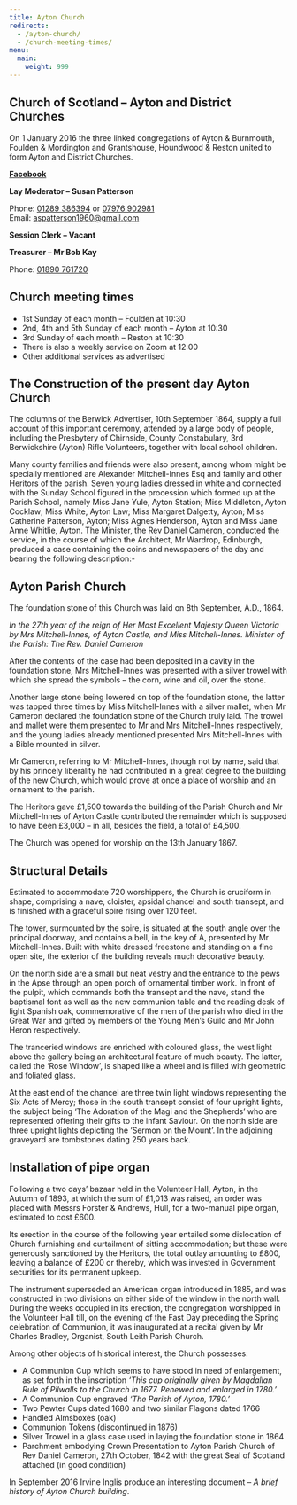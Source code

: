 ```yaml
---
title: Ayton Church
redirects:
  - /ayton-church/
  - /church-meeting-times/
menu:
  main:
    weight: 999
---
```


## Church of Scotland – Ayton and District Churches

On 1 January 2016 the three linked congregations of Ayton & Burnmouth, Foulden & Mordington and Grantshouse, Houndwood & Reston united to form Ayton and District Churches.

**[Facebook](https://www.facebook.com/people/Church-of-Scotland-Ayton-and-District-Churches/100066754323382/)**

**Lay Moderator – Susan Patterson**

Phone: [01289 386394](tel:00441289386394) or [07976 902981](tel:00447976902981)  
Email: <aspatterson1960@gmail.com>  

**Session Clerk – Vacant**

**Treasurer – Mr Bob Kay**

Phone: [01890 761720](tel:00441890761720)

## Church meeting times

* 1st Sunday of each month – Foulden at 10:30
* 2nd, 4th and 5th Sunday of each month – Ayton at 10:30
* 3rd Sunday of each month – Reston at 10:30
* There is also a weekly service on Zoom at 12:00
* Other additional services as advertised

## The Construction of the present day Ayton Church

The columns of the Berwick Advertiser, 10th September 1864, supply a full account of this important ceremony, attended by a large body of people, including the Presbytery of Chirnside, County Constabulary, 3rd Berwickshire (Ayton) Rifle Volunteers, together with local school children.

Many county families and friends were also present, among whom might be specially mentioned are Alexander Mitchell-Innes Esq and family and other Heritors of the parish. Seven young ladies dressed in white and connected with the Sunday School figured in the procession which formed up at the Parish School, namely Miss Jane Yule, Ayton Station; Miss Middleton, Ayton Cocklaw; Miss White, Ayton Law; Miss Margaret Dalgetty, Ayton; Miss Catherine Patterson, Ayton; Miss Agnes Henderson, Ayton and Miss Jane Anne Whitlie, Ayton. The Minister, the Rev Daniel Cameron, conducted the service, in the course of which the Architect, Mr Wardrop, Edinburgh, produced a case containing the coins and newspapers of the day and bearing the following description:-

## Ayton Parish Church

The foundation stone of this Church was laid on 8th September, A.D., 1864.

*In the 27th year of the reign of Her Most Excellent Majesty Queen Victoria by Mrs Mitchell-Innes, of Ayton Castle, and Miss Mitchell-Innes. Minister of the Parish: The Rev. Daniel Cameron*

After the contents of the case had been deposited in a cavity in the foundation stone, Mrs Mitchell-Innes was presented with a silver trowel with which she spread the symbols – the corn, wine and oil, over the stone.

Another large stone being lowered on top of the foundation stone, the latter was tapped three times by Miss Mitchell-Innes with a silver mallet, when Mr Cameron declared the foundation stone of the Church truly laid. The trowel and mallet were them presented to Mr and Mrs Mitchell-Innes respectively, and the young ladies already mentioned presented Mrs Mitchell-Innes with a Bible mounted in silver.

Mr Cameron, referring to Mr Mitchell-Innes, though not by name, said that by his princely liberality he had contributed in a great degree to the building of the new Church, which would prove at once a place of worship and an ornament to the parish.

The Heritors gave £1,500 towards the building of the Parish Church and Mr Mitchell-Innes of Ayton Castle contributed the remainder which is supposed to have been £3,000 – in all, besides the field, a total of £4,500.

The Church was opened for worship on the 13th January 1867.

## Structural Details

Estimated to accommodate 720 worshippers, the Church is cruciform in shape, comprising a nave, cloister, apsidal chancel and south transept, and is finished with a graceful spire rising over 120 feet.

The tower, surmounted by the spire, is situated at the south angle over the principal doorway, and contains a bell, in the key of A, presented by Mr Mitchell-Innes. Built with white dressed freestone and standing on a fine open site, the exterior of the building reveals much decorative beauty.

On the north side are a small but neat vestry and the entrance to the pews in the Apse through an open porch of ornamental timber work. In front of the pulpit, which commands both the transept and the nave, stand the baptismal font as well as the new communion table and the reading desk of light Spanish oak, commemorative of the men of the parish who died in the Great War and gifted by members of the Young Men’s Guild and Mr John Heron respectively.

The tranceried windows are enriched with coloured glass, the west light above the gallery being an architectural feature of much beauty. The latter, called the ‘Rose Window’, is shaped like a wheel and is filled with geometric and foliated glass.

At the east end of the chancel are three twin light windows representing the Six Acts of Mercy; those in the south transept consist of four upright lights, the subject being ‘The Adoration of the Magi and the Shepherds’ who are represented offering their gifts to the infant Saviour. On the north side are three upright lights depicting the ‘Sermon on the Mount’. In the adjoining graveyard are tombstones dating 250 years back.

## Installation of pipe organ

Following a two days’ bazaar held in the Volunteer Hall, Ayton, in the Autumn of 1893, at which the sum of £1,013 was raised, an order was placed with Messrs Forster & Andrews, Hull, for a two-manual pipe organ, estimated to cost £600.

Its erection in the course of the following year entailed some dislocation of Church furnishing and curtailment of sitting accommodation; but these were generously sanctioned by the Heritors, the total outlay amounting to £800, leaving a balance of £200 or thereby, which was invested in Government securities for its permanent upkeep.

The instrument superseded an American organ introduced in 1885, and was constructed in two divisions on either side of the window in the north wall. During the weeks occupied in its erection, the congregation worshipped in the Volunteer Hall till, on the evening of the Fast Day preceding the Spring celebration of Communion, it was inaugurated at a recital given by Mr Charles Bradley, Organist, South Leith Parish Church.

Among other objects of historical interest, the Church possesses:

* A Communion Cup which seems to have stood in need of enlargement, as set forth in the inscription *‘This cup originally given by Magdallan Rule of Pilwalls to the Church in 1677. Renewed and enlarged in 1780.’*
* A Communion Cup engraved *‘The Parish of Ayton, 1780.’*
* Two Pewter Cups dated 1680 and two similar Flagons dated 1766
* Handled Almsboxes (oak)
* Communion Tokens (discontinued in 1876)
* Silver Trowel in a glass case used in laying the foundation stone in 1864
* Parchment embodying Crown Presentation to Ayton Parish Church of Rev Daniel Cameron, 27th October, 1842 with the great Seal of Scotland attached (in good condition)

In September 2016 Irvine Inglis produce an interesting document – *A brief history of Ayton Church building*.
